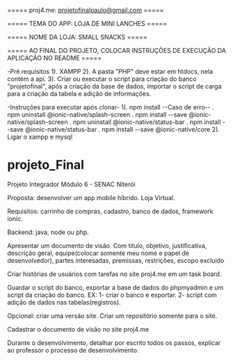 
===== proj4.me: projetofinalpaulo@gmail.com =====

===== TEMA DO APP: LOJA DE MINI LANCHES =====

===== NOME DA LOJA: SMALL SNACKS =====

===== AO FINAL DO PROJETO, COLOCAR INSTRUÇÕES DE EXECUÇÃO DA APLICAÇÃO NO README =====

-Pré requisitos
      1). XAMPP
      2). A pasta "PHP" deve estar em htdocs, nela contém a api.
      3). Criar ou executar o script para criação do banco "projetofinal", após a criação da base de dados, importar o script de carga para a criação da tabela e adição de informações. 

-Instruções para executar após clonar-
      1). npm install
      --Caso de erro--
      . npm uninstall @ionic-native/splash-screen 
      . npm install --save @ionic-native/splash-screen
      . npm uninstall @ionic-native/status-bar
      . npm install --save @ionic-native/status-bar
      . npm install --save @ionic-native/core
      2). Ligar o xampp e mysql

# projeto_Final
Projeto Integrador Módulo 6 - SENAC Niterói

Proposta: desenvolver um app mobile híbrido. Loja Virtual.

Requisitos: carrinho de compras, cadastro, banco de dados, framework ionic.

Backend: java, node ou php.

  Apresentar um documento de visão.
  Com titulo, objetivo, justificativa, descrição geral, 
  equipe(colocar somente meu nome e papel de desenvolvedor), partes interesadas, premissas,
  restrições, escopo excluido

Criar histórias de usuários com tarefas no site proj4.me em um task board.

Guardar o script do banco, exportar a base de dados do phpmyadmin e um script da criação do banco.
  EX: 1- criar o banco e exportar.
      2- script com adição de dados nas tabelas(registros).

Opcional: criar uma versão site. Criar um repositório somente para o site.

Cadastrar o documento de visão no site proj4.me

Durante o desenvolvimento, detalhar por escrito todos os passos, explicar ao professor o processo de desenvolvimento.



